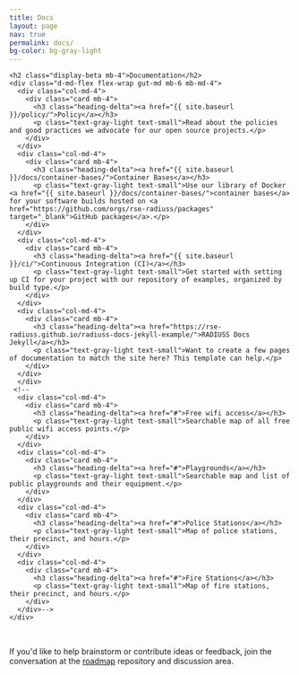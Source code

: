 ```yaml
---
title: Docs
layout: page
nav: true
permalink: docs/
bg-color: bg-gray-light
---
```


<div class="page-section bg-gray-light">

  <div class="container-lg-home px-4">

    <h2 class="display-beta mb-4">Documentation</h2>
    <div class="d-md-flex flex-wrap gut-md mb-6 mb-md-4">
      <div class="col-md-4">
        <div class="card mb-4">
          <h3 class="heading-delta"><a href="{{ site.baseurl }}/policy/">Policy</a></h3>
          <p class="text-gray-light text-small">Read about the policies and good practices we advocate for our open source projects.</p>
        </div>
      </div>
      <div class="col-md-4">
        <div class="card mb-4">
          <h3 class="heading-delta"><a href="{{ site.baseurl }}/docs/container-bases/">Container Bases</a></h3>
          <p class="text-gray-light text-small">Use our library of Docker <a href="{{ site.baseurl }}/docs/container-bases/">container bases</a> for your software builds hosted on <a href="https://github.com/orgs/rse-radiuss/packages" target="_blank">GitHub packages</a>.</p>
        </div>
      </div>
      <div class="col-md-4">
        <div class="card mb-4">
          <h3 class="heading-delta"><a href="{{ site.baseurl }}/ci/">Continuous Integration (CI)</a></h3>
          <p class="text-gray-light text-small">Get started with setting up CI for your project with our repository of examples, organized by build type.</p>
        </div>
      </div>
      <div class="col-md-4">
        <div class="card mb-4">
          <h3 class="heading-delta"><a href="https://rse-radiuss.github.io/radiuss-docs-jekyll-example/">RADIUSS Docs Jekyll</a></h3>
          <p class="text-gray-light text-small">Want to create a few pages of documentation to match the site here? This template can help.</p>
        </div>
      </div>
      </div>
     <!--
      <div class="col-md-4">
        <div class="card mb-4">
          <h3 class="heading-delta"><a href="#">Free wifi access</a></h3>
          <p class="text-gray-light text-small">Searchable map of all free public wifi access points.</p>
        </div>
      </div>
      <div class="col-md-4">
        <div class="card mb-4">
          <h3 class="heading-delta"><a href="#">Playgrounds</a></h3>
          <p class="text-gray-light text-small">Searchable map and list of public playgrounds and their equipment.</p>
        </div>
      </div>
      <div class="col-md-4">
        <div class="card mb-4">
          <h3 class="heading-delta"><a href="#">Police Stations</a></h3>
          <p class="text-gray-light text-small">Map of police stations, their precinct, and hours.</p>
        </div>
      </div>
      <div class="col-md-4">
        <div class="card mb-4">
          <h3 class="heading-delta"><a href="#">Fire Stations</a></h3>
          <p class="text-gray-light text-small">Map of fire stations, their precinct, and hours.</p>
        </div>
      </div>-->
    </div>
  </div>
<br>
<p class="alert alert-info">If you'd like to help brainstorm or contribute ideas or feedback, join the conversation at the <a href="https://github.com/rse-radiuss/roadmap" target="_blank">roadmap</a> repository and discussion area.</p>
